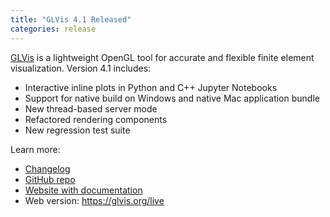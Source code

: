 ```yaml
---
title: "GLVis 4.1 Released"
categories: release
---
```


[GLVis](https://glvis.org/) is a lightweight OpenGL tool for accurate and flexible finite element visualization. Version 4.1 includes:

- Interactive inline plots in Python and C++ Jupyter Notebooks
- Support for native build on Windows and native Mac application bundle
- New thread-based server mode 
- Refactored rendering components
- New regression test suite

Learn more:

- [Changelog](https://github.com/GLVis/glvis/blob/v4.1/CHANGELOG)
- [GitHub repo](https://github.com/glvis/glvis)
- [Website with documentation](https://glvis.org)
- Web version: https://glvis.org/live
